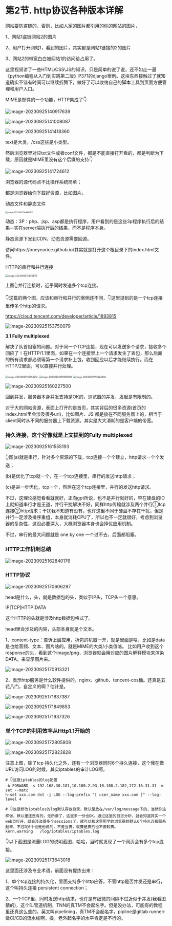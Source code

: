 # 第2节. http协议各种版本详解



网站要防盗链的，否则，比如人家的图片都引用的你的网站的图片，

1、网站1盗链网站2的图片

2、用户打开网站1，看到的图片，其实都是网站1链接的2的图片

3、网站2的带宽白白被网站1的访问给占用了。





这里视频讲了一些HTML\CSS\JS的知识，只是简单的说了说，还不如走一遍《python编程从入门到实践第二版》P371的django案例。这块东西接触过了就知道确实不错有时间可以继续折腾下，做好了可以收纳自己的脚本工具到页面方便管理和用户入口。





MIME是邮件的一个功能，HTTP集成了👇

![image-20230925140917639](2-http协议各种版本详解.assets/image-20230925140917639.png)



![image-20230925141008087](2-http协议各种版本详解.assets/image-20230925141008087.png)

![image-20230925141418360](2-http协议各种版本详解.assets/image-20230925141418360.png)

text是大类，/css这些是小类型。



然后浏览器里对应txt文件或者conf文件，都是不能直接打开看的，都是判断为下载，原因就是MIME里没有这个后缀的支持👇

![image-20230925141724612](2-http协议各种版本详解.assets/image-20230925141724612.png)



浏览器的源代码点不比操作系统简单；

都是浏览器给你下载好资源，比如图片。



动态文件和静态文件

<img src="2-http协议各种版本详解.assets/image-20230925144441637.png" alt="image-20230925144441637" style="zoom:43%;" />



动态：3P：php、jsp、asp都是执行程序，用户看到的是这些3p程序执行后的结果--实在server端执行后的结果，而不是程序本身。

静态资源下发到CDN，动态资源需要回源。





访问https://oneyearice.github.io/其实就是打开这个根目录下的index.html文件。





HTTP的串行和并行连接

<img src="2-http协议各种版本详解.assets/image-20230925153049113.png" alt="image-20230925153049113" style="zoom:50%;" />

上图👆并行连接时，近乎同时发送多个tcp连接。



👇这篇的两个图，应该和串行和并行的案例还不同，👇这里提到的是一个tcp连接里传多个http的请求。

https://cloud.tencent.com/developer/article/1893815

![image-20230925153750079](2-http协议各种版本详解.assets/image-20230925153750079.png)



**3.1 Fully multiplexed**  

解决了队首阻塞的问题。对于同一个TCP连接，现在可以发送多个请求，接收多个回应了！在HTTP/1.1里面，如果在一个连接里上一个请求发生了丢包，那么后面的所有请求都必须等第一个请求补上包，收到回应以后才能继续执行。而在HTTP/2里面，可以直接并行处理。



<img src="2-http协议各种版本详解.assets/image-20230925155852212.png" alt="image-20230925155852212" style="zoom:50%;" />



<img src="2-http协议各种版本详解.assets/image-20230925155909399.png" alt="image-20230925155909399" style="zoom:50%;" />





<img src="2-http协议各种版本详解.assets/image-20230925155924602.png" alt="image-20230925155924602" style="zoom:50%;" />





![image-20230925160227500](2-http协议各种版本详解.assets/image-20230925160227500.png)

回到并发，服务器本身并发支持是OK的，浏览器的并发，发起是有限制的。

对于大的网站资源，表面上打开的是首页，其实背后的很多资源(首页的index.html里会涉及很多url)，比如图片、JS 都是放在不同服务器上的，相当于client同时从不同的服务器上下载资源。其实是大大消耗的是客户端的带宽。





### 持久连接，这个好像就是上文提到的Fully multiplexed

![image-20230925161555193](2-http协议各种版本详解.assets/image-20230925161555193.png)

👆图(a)就是串行，针对多个资源的下载，tcp连接一个个建立，http请求一个个发送；

(b)是优化了tcp就一个，在一个tcp连接里，串行的发送http请求；

(c)是进一步优化，tcp一个，然后在这个tcp连接里，并行的发送http请求。

不过，这理论感觉看看就就好，正向gpt所说，也不是并行就好的，早在硬盘的IO上就知道串行才是王道，并行干扰解决不好，同样http传输就涉及两个并行①tcp连接②http请求；干扰我不知道有没有，也许这里不同于硬盘不存在干扰，但是并行一定涉及排序重组，本身就消耗CPU了，所以也不一定就很好，考虑到浏览器的复杂性，这没必要深入，大概浏览器本身也会择优应用机制。



 不过，串行的最大问题就是  one by one 一个过不去，后面都阻塞。



### HTTP工作机制总结

![image-20230925162840176](2-http协议各种版本详解.assets/image-20230925162840176.png)





### HTTP协议

![image-20230925170606297](2-http协议各种版本详解.assets/image-20230925170606297.png)

head是什么，头，就是数据包的头，类似于IP头，TCP头一个意思。

IP|TCP|HTTP|DATA

这个HTTP的头就是涉及http数据包格式了。



head里会涉及的内容，头部本身就是个文本。

1、content-type：告诉上层应用，拆包的机器一开，就是里面是啥，比如是data是也给音频、文本、图片啥的。就是MIME的大类/小类值咯。  比如用户收到这个response的头，看到这个image/png，浏览器就会用对应的图片解释模块来渲染DATA，来显示图片来。

![image-20230925170913321](2-http协议各种版本详解.assets/image-20230925170913321.png)



2、表示http服务是什么软件提供的，nginx、github、tencent-cos桶。还真是五花八门，自定义的啊？估计是。

![image-20230925171837387](2-http协议各种版本详解.assets/image-20230925171837387.png)

![image-20230925171849853](2-http协议各种版本详解.assets/image-20230925171849853.png)



![image-20230925171937326](2-http协议各种版本详解.assets/image-20230925171937326.png)





### 单个TCP的利用效率从Http1.1开始的

![image-20230925172805808](2-http协议各种版本详解.assets/image-20230925172805808.png)



![image-20230925172823828](2-http协议各种版本详解.assets/image-20230925172823828.png)



注意上图，除了tcp 持久化之外，还有一个浏览器同时6个持久连接，这个我在做URL访问LOG的时候，其实iptables的审计LOG啊，

```
# 👇这是iptables的log配置
-A FORWARD -s 192.168.30.181,10.100.2.93,10.100.2.182,172.16.31.31 -m set --matc
h-set xxx.com dst -j LOG --log-prefix "[ user_name xxx.com ]" --log-level 4

# 👇这是修改iptables的log默认存放目录，默认是放在/var/log/message下的，当然你这样做，默认里还是有的，无所谓了，这里多一份也OK，通过这里的日志分析，就会知道其实一个web页打开，就会涉及很多个sessions了，就可以和这里所学的浏览器的默认6个持久连接联系起来，不过呢6个也是他说的，不要当真，就算是真的也不要较真。
kern.warning   /log/iptables/iptables.log

```

👇以下截图是流量LOG的说明截图，哈哈，当时就发现了一个网页会有多个tcp连接。

![image-20230925173643018](2-http协议各种版本详解.assets/image-20230925173643018.png)



这里面还涉及专业术语，前面没有提炼出来：

1、单个tcp连接的持久化，里面支持多个http应答，不管http是否并发还是串行，这个叫持久连接 persistent connection；

2、一个TCP里，同时发送http请求，也许是有细微的间隔不过近似于并发(我看图猜的)，这个叫管道机制，TNN的真TM不会起名字。但是没办法，可能有的教程里还真这么些的。英文叫pipelining，真TM不会起名字，pipline是gitlab runnerr做CI/CD的流水线啊，操，老外起名字的水平肯定是不行的。





